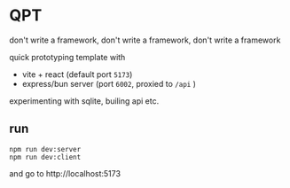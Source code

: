 # QPT
don't write a framework, don't write a framework, don't write a framework


quick prototyping template with

- vite + react (default port `5173`)
- express/bun server (port `6002`, proxied to `/api` )

experimenting with sqlite, builing api etc.

## run
```console
npm run dev:server
npm run dev:client
```
and go to http://localhost:5173
